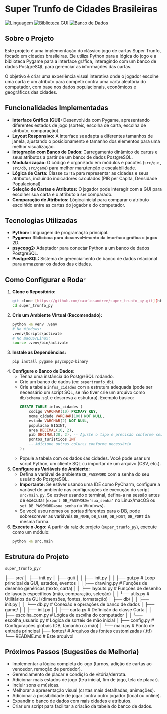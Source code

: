 # Super Trunfo de Cidades Brasileiras

[![Linguagem](https://img.shields.io/badge/Linguagem-Python-blue.svg)](https://www.python.org/)
[![Biblioteca GUI](https://img.shields.io/badge/GUI-Pygame-brightgreen.svg)](https://www.pygame.org/)
[![Banco de Dados](https://img.shields.io/badge/Banco%20de%20Dados-PostgreSQL-blue.svg)](https://www.postgresql.org/)

## Sobre o Projeto

Este projeto é uma implementação do clássico jogo de cartas Super Trunfo, focado em cidades brasileiras. Ele utiliza Python para a lógica do jogo e a biblioteca Pygame para a interface gráfica, interagindo com um banco de dados PostgreSQL para gerenciar as informações das cartas.

O objetivo é criar uma experiência visual interativa onde o jogador escolhe uma carta e um atributo para competir contra uma carta aleatória do computador, com base nos dados populacionais, econômicos e geográficos das cidades.

## Funcionalidades Implementadas

* **Interface Gráfica (GUI):** Desenvolvida com Pygame, apresentando diferentes estados de jogo (sorteio, escolha de carta, escolha de atributo, comparação).
* **Layout Responsivo:** A interface se adapta a diferentes tamanhos de janela, ajustando o posicionamento e tamanho dos elementos para uma melhor visualização.
* **Integração com Banco de Dados:** Carregamento dinâmico de cartas e seus atributos a partir de um banco de dados PostgreSQL.
* **Modularização:** O código é organizado em módulos e pacotes (`src/gui`, `src/db`, `src/game`) para melhor manutenção e escalabilidade.
* **Lógica de Carta:** Classe `Carta` para representar as cidades e seus atributos, incluindo indicadores calculados (PIB per Capita, Densidade Populacional).
* **Seleção de Cartas e Atributos:** O jogador pode interagir com a GUI para escolher sua carta e o atributo a ser comparado.
* **Comparação de Atributos:** Lógica inicial para comparar o atributo escolhido entre as cartas do jogador e do computador.

## Tecnologias Utilizadas

* **Python:** Linguagem de programação principal.
* **Pygame:** Biblioteca para desenvolvimento da interface gráfica e jogos 2D.
* **psycopg2:** Adaptador para conectar Python a um banco de dados PostgreSQL.
* **PostgreSQL:** Sistema de gerenciamento de banco de dados relacional para armazenar os dados das cidades.

## Como Configurar e Rodar

1.  **Clone o Repositório:**
    ```bash
    git clone [https://github.com/caarlosandree/super_trunfo_py.git](https://github.com/caarlosandree/super_trunfo_py.git)
    cd super_trunfo_py
    ```
2.  **Crie um Ambiente Virtual (Recomendado):**
    ```bash
    python -m venv .venv
    # No Windows:
    .venv\Scripts\activate
    # No macOS/Linux:
    source .venv/bin/activate
    ```
3.  **Instale as Dependências:**
    ```bash
    pip install pygame psycopg2-binary
    ```
4.  **Configure o Banco de Dados:**
    * Tenha uma instância do PostgreSQL rodando.
    * Crie um banco de dados (ex: `supertrunfo_db`).
    * Crie a tabela `infos_cidades` com a estrutura adequada (pode ser necessário um script SQL, se não tiver crie um arquivo como `db/schema.sql` e descreva a estrutura). Exemplo básico:
        ```sql
        CREATE TABLE infos_cidades (
            codigo VARCHAR(10) PRIMARY KEY,
            nome_cidade VARCHAR(100) NOT NULL,
            estado VARCHAR(2) NOT NULL,
            populacao BIGINT,
            area DECIMAL(10, 2),
            pib DECIMAL(20, 2), -- Ajuste o tipo e precisão conforme seus dados
            pontos_turisticos INT
            -- Adicione outras colunas conforme necessário
        );
        ```
    * Popule a tabela com os dados das cidades. Você pode usar um script Python, um cliente SQL ou importar de um arquivo (CSV, etc.).
5.  **Configure as Variáveis de Ambiente:**
    * Defina a variável de ambiente `DB_PASSWORD` com a senha do seu usuário do PostgreSQL.
    * **Importante:** Se estiver usando uma IDE como PyCharm, configure a variável de ambiente nas configurações de execução do script `src/main.py`. Se estiver usando o terminal, defina-a na sessão antes de executar (`export DB_PASSWORD='sua_senha'` no Linux/macOS ou `set DB_PASSWORD=sua_senha` no Windows).
    * Se você usou nomes ou portas diferentes para o DB, pode sobrescrever as variáveis `DB_NAME`, `DB_USER`, `DB_HOST`, `DB_PORT` da mesma forma.
6.  **Execute o Jogo:**
    A partir da raiz do projeto (`super_trunfo_py`), execute como um módulo:
    ```bash
    python -m src.main
    ```

## Estrutura do Projeto

    super_trunfo_py/
├── src/
│   ├── init.py
│   ├── gui/
│   │   ├── init.py
│   │   ├── gui.py          # Loop principal da GUI, estados, eventos
│   │   ├── drawing.py      # Funções de desenho genéricas (texto, carta)
│   │   ├── layouts.py      # Funções de desenho de layouts específicos (mão, comparação, seleção)
│   │   └── utils.py        # Utilitários da GUI (dimensões, fontes, formatação)
│   ├── db/
│   │   ├── init.py
│   │   └── db.py           # Conexão e operações de banco de dados
│   ├── game/
│   │   ├── init.py
│   │   ├── carta.py        # Definição da classe Carta
│   │   ├── escolha_com.py  # Lógica de escolha do computador
│   │   └── escolha_usuario.py # Lógica de sorteio de mão inicial
│   ├── config.py         # Configurações globais (DB, tamanho da mão)
│   └── main.py           # Ponto de entrada principal
├── fontes/               # Arquivos das fontes customizadas (.ttf)
└── README.md             # Este arquivo!


## Próximos Passos (Sugestões de Melhoria)

* Implementar a lógica completa do jogo (turnos, adição de cartas ao vencedor, remoção de perdedor).
* Gerenciamento de placar e condição de vitória/derrota.
* Adicionar mais estados de jogo (tela inicial, fim de jogo, tela de placar).
* Incluir sons e músicas.
* Melhorar a apresentação visual (cartas mais detalhadas, animações).
* Adicionar a possibilidade de jogar contra outro jogador (local ou online).
* Expandir o banco de dados com mais cidades e atributos.
* Criar um script para facilitar a criação da tabela do banco de dados.